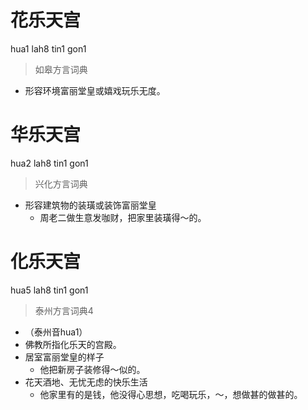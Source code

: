 # 花乐天宫
hua1 lah8 tin1 gon1
> 如皋方言词典
- 形容环境富丽堂皇或嬉戏玩乐无度。

# 华乐天宫
hua2 lah8 tin1 gon1
> 兴化方言词典
- 形容建筑物的装璜或装饰富丽堂皇
  - 周老二做生意发咖财，把家里装璜得～的。

# 化乐天宫
hua5 lah8 tin1 gon1
> 泰州方言词典4
- （泰州音hua1）
- 佛教所指化乐天的宫殿。
- 居室富丽堂皇的样子
  - 他把新房子装修得～似的。
- 花天酒地、无忧无虑的快乐生活
  - 他家里有的是钱，他没得心思想，吃喝玩乐，～，想做甚的做甚的。

